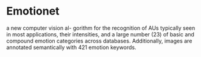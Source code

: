 # Emotionet
a new computer vision al- gorithm for the recognition of AUs typically seen in most applications, their intensities, and a large number (23) of basic and compound emotion categories across databases. Additionally, images are annotated semantically with 421 emotion keywords.
